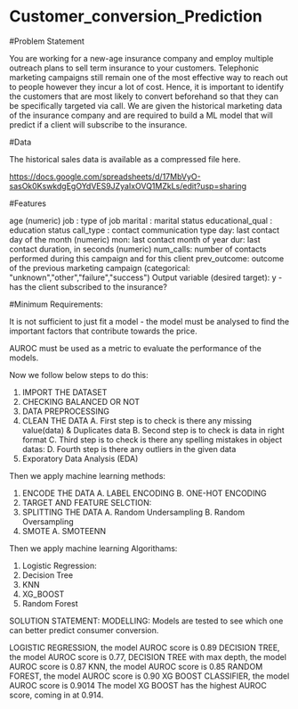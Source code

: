 # Customer_conversion_Prediction

#Problem Statement

You are working for a new-age insurance company and employ multiple outreach plans to sell term insurance to your customers. Telephonic marketing campaigns still remain one of the most effective way to reach out to people however they incur a lot of cost. Hence, it is important to identify the customers that are most likely to convert beforehand so that they can be specifically targeted via call. We are given the historical marketing data of the insurance company and are required to build a ML model that will predict if a client will subscribe to the insurance. 

#Data

The historical sales data is available as a compressed file here. 

https://docs.google.com/spreadsheets/d/17MbVyO-sasOk0KswkdgEgOYdVES9JZyaIxOVQ1MZkLs/edit?usp=sharing

#Features

age (numeric)
job : type of job
marital : marital status
educational_qual : education status
call_type : contact communication type
day: last contact day of the month (numeric)
mon: last contact month of year
dur: last contact duration, in seconds (numeric)
num_calls: number of contacts performed during this campaign and for this client 
prev_outcome: outcome of the previous marketing campaign (categorical: "unknown","other","failure","success")
Output variable (desired target):
y - has the client subscribed to the insurance?

#Minimum Requirements:

It is not sufficient to just fit a model - the model must be analysed to find the important factors that contribute towards the price. 

AUROC must be used as a metric to evaluate the performance of the models.

Now we follow below steps to do this: 

1. IMPORT THE DATASET
2. CHECKING BALANCED OR NOT
3. DATA PREPROCESSING
4. CLEAN THE DATA
  A. First step is to check is there any missing value(data) & Duplicates data
  B. Second step is to check is data in right format
  C. Third step is to check is there any spelling mistakes in object datas:
  D. Fourth step is there any outliers in the given data
5. Exporatory Data Analysis (EDA)

Then we apply machine learning methods:

1. ENCODE THE DATA
  A. LABEL ENCODING
  B. ONE-HOT ENCODING
2. TARGET AND FEATURE SELCTION:
3. SPLITTING THE DATA
  A. Random Undersampling
  B. Random Oversampling
4. SMOTE
  A. SMOTEENN
  
Then we apply machine learning Algorithams:

1. Logistic Regression:
2. Decision Tree
3. KNN
4. XG_BOOST
5. Random Forest

SOLUTION STATEMENT:
MODELLING:
Models are tested to see which one can better predict consumer conversion.

LOGISTIC REGRESSION, the model AUROC score is 0.89
DECISION TREE, the model AUROC score is 0.77,
DECISION TREE with max depth, the model AUROC score is 0.87
KNN, the model AUROC score is 0.85
RANDOM FOREST, the model AUROC score is 0.90
XG BOOST CLASSIFIER, the model AUROC score is 0.9014
The model XG BOOST has the highest AUROC score, coming in at 0.914.

